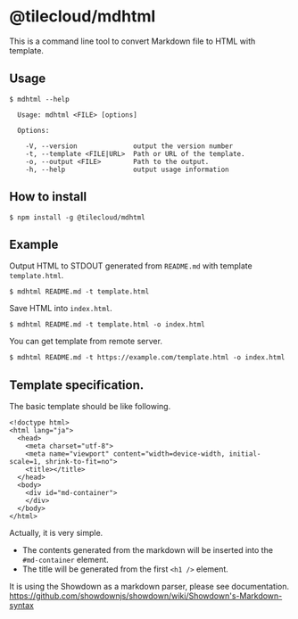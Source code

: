 # @tilecloud/mdhtml

This is a command line tool to convert Markdown file to HTML with template.

## Usage

```
$ mdhtml --help

  Usage: mdhtml <FILE> [options]

  Options:

    -V, --version              output the version number
    -t, --template <FILE|URL>  Path or URL of the template.
    -o, --output <FILE>        Path to the output.
    -h, --help                 output usage information
```

## How to install

```
$ npm install -g @tilecloud/mdhtml
```

## Example

Output HTML to STDOUT generated from `README.md` with template `template.html`.

```
$ mdhtml README.md -t template.html
```

Save HTML into `index.html`.

```
$ mdhtml README.md -t template.html -o index.html
```

You can get template from remote server.

```
$ mdhtml README.md -t https://example.com/template.html -o index.html
```

## Template specification.


The basic template should be like following.

```
<!doctype html>
<html lang="ja">
  <head>
    <meta charset="utf-8">
    <meta name="viewport" content="width=device-width, initial-scale=1, shrink-to-fit=no">
    <title></title>
  </head>
  <body>
    <div id="md-container">
    </div>
  </body>
</html>
```

Actually, it is very simple.

* The contents generated from the markdown will be inserted into the `#md-container` element.
* The title will be generated from the first `<h1 />` element.

It is using the Showdown as a markdown parser, please see documentation.
https://github.com/showdownjs/showdown/wiki/Showdown's-Markdown-syntax